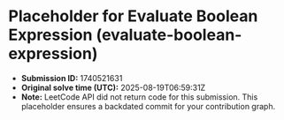 # Placeholder for Evaluate Boolean Expression (evaluate-boolean-expression)

- **Submission ID:** 1740521631
- **Original solve time (UTC):** 2025-08-19T06:59:31Z
- **Note:** LeetCode API did not return code for this submission.
  This placeholder ensures a backdated commit for your contribution graph.
